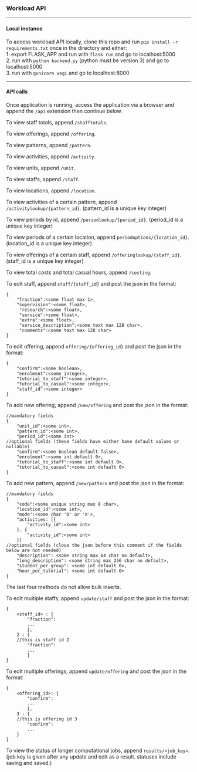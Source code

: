 ### Workload API
---

#### Local instance

To access workload API locally, clone this repo and run `pip install -r requirements.txt` once in the directory and either:  
    1. export FLASK_APP and run with `flask run` and go to localhost:5000  
    2. run with `python backend.py` (python must be version 3) and go to localhost:5000  
    3. run with `gunicorn wsgi` and go to localhost:8000  

---

#### API calls

Once application is running, access the application via a browser and append the `/api` extension then continue below.

To view staff totals, append `/stafftotals`.

To view offerings, append `/offering`.

To view patterns, append `/pattern`.

To view activities, append `/activity`.

To view units, append `/unit`.

To view staffs, append `/staff`.

To view locations, append `/location`.

To view activities of a certain pattern, append `/activitylookup/{pattern_id}`. (pattern_id is a unique key integer)

To view periods by id, append `/periodlookup/{period_id}`. (period_id is a unique key integer)  

To view periods of a certain location, append `periodoptions/{location_id}`. (location_id is a unique key integer)  

To view offerings of a certain staff, append `/offeringlookup/{staff_id}`. (staff_id is a unique key integer)

To view total costs and total casual hours, append `/costing`.

To edit staff, append `staff/{staff_id}` and post the json in the format:  
```
{  
	"fraction":<some float max 1>,  
	"supervision":<some float>,  
	 "research":<some float>,  
	 "service":<some float>,  
	 "extra":<some float>,  
	 "service_description":<some text max 128 char>,  
	 "comments":<some text max 128 char>   
}
```

To edit offering, append `offering/{offering_id}` and post the json in the format:  
```
{  
	"confirm":<some boolean>,  
	"enrolment":<some integer>,  
	"tutorial_to_staff":<some integer>,  
	"tutorial_to_casual":<some integer>,  
	"staff_id":<some integer>
}
```


To add new offering, append `/new/offering` and post the json in the format:  
```  
//mandatory fields  
{  
	"unit_id":<some int>,  
	"pattern_id":<some int>,  
	"period_id":<some int>   
//optional fields (these fields have either have default values or nullable)  
	"confirm":<some boolean default false>,  
	"enrolment":<some int default 0>,  
	"tutorial_to_staff":<some int default 0>,  
	"tutorial_to_casual":<some int default 0>  
}  
```

To add new pattern, append `/new/pattern` and post the json in the format:  
```  
//mandatory fields  
{  
	"code":<some unique string max 8 char>,  
	"location_id":<some int>,  
	"mode":<some char 'D' or 'X'>,  
	"activities: [{  
		"activity_id":<some int>  
	}. {  
		"activity_id":<some int>  
	}]  
//optional fields (close the json before this comment if the fields below are not needed)  
	"description": <some string max 64 char no default>,  
	"long_description": <some string max 256 char no default>,  
	"student_per_group": <some int default 0>,  
	"hour_per_tutorial": <some int default 0>  
}
```

The last four methods do not allow bulk inserts.

To edit multiple staffs, append `update/staff` and post the json in the format:
```
{  
	<staff_id> : {  
		"fraction":  
		...  
		},   
	2 : {  
	//this is staff id 2  
		"fraction":  
		...  
		}  
} 
```

To edit multiple offerings, append `update/offering` and post the json in the format:
```
{  
	<offering_id>: {  
		"confirm":  
		...  
		},  
	3 : {  
	//this is offering id 3   
		"confirm":  
		...  
	}  
}   
```

To view the status of longer computational jobs, append `results/<job_key>`. (job key is given after any update and edit as a result. statuses include saving and saved.) 
